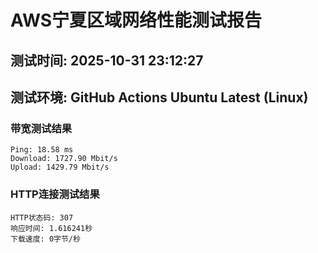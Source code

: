 # AWS宁夏区域网络性能测试报告
## 测试时间: 2025-10-31 23:12:27
## 测试环境: GitHub Actions Ubuntu Latest (Linux)

### 带宽测试结果
```
Ping: 18.58 ms
Download: 1727.90 Mbit/s
Upload: 1429.79 Mbit/s
```

### HTTP连接测试结果
```
HTTP状态码: 307
响应时间: 1.616241秒
下载速度: 0字节/秒
```

